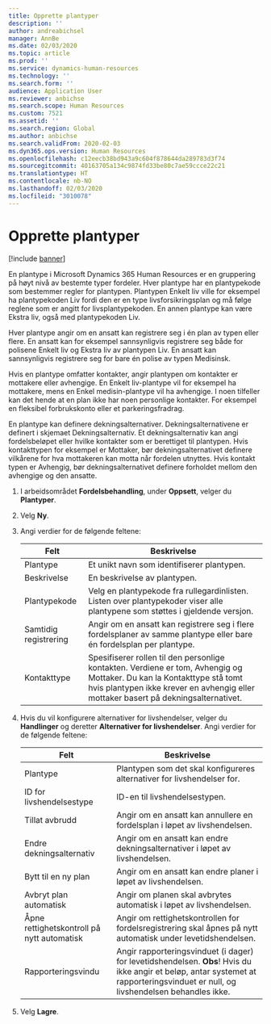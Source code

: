 ```yaml
---
title: Opprette plantyper
description: ''
author: andreabichsel
manager: AnnBe
ms.date: 02/03/2020
ms.topic: article
ms.prod: ''
ms.service: dynamics-human-resources
ms.technology: ''
ms.search.form: ''
audience: Application User
ms.reviewer: anbichse
ms.search.scope: Human Resources
ms.custom: 7521
ms.assetid: ''
ms.search.region: Global
ms.author: anbichse
ms.search.validFrom: 2020-02-03
ms.dyn365.ops.version: Human Resources
ms.openlocfilehash: c12eecb38bd943a9c604f878644da289783d3f74
ms.sourcegitcommit: 40163705a134c9874fd33be80c7ae59ccce22c21
ms.translationtype: HT
ms.contentlocale: nb-NO
ms.lasthandoff: 02/03/2020
ms.locfileid: "3010078"
---
```

# <a name="create-plan-types"></a>Opprette plantyper

[!include [banner](includes/preview-feature.md)]

En plantype i Microsoft Dynamics 365 Human Resources er en gruppering på høyt nivå av bestemte typer fordeler. Hver plantype har en plantypekode som bestemmer regler for plantypen. Plantypen Enkelt liv ville for eksempel ha plantypekoden Liv fordi den er en type livsforsikringsplan og må følge reglene som er angitt for livsplantypekoden. En annen plantype kan være Ekstra liv, også med plantypekoden Liv.

Hver plantype angir om en ansatt kan registrere seg i én plan av typen eller flere. En ansatt kan for eksempel sannsynligvis registrere seg både for polisene Enkelt liv og Ekstra liv av plantypen Liv. En ansatt kan sannsynligvis registrere seg for bare én polise av typen Medisinsk.

Hvis en plantype omfatter kontakter, angir plantypen om kontakter er mottakere eller avhengige. En Enkelt liv-plantype vil for eksempel ha mottakere, mens en Enkel medisin-plantype vil ha avhengige. I noen tilfeller kan det hende at en plan ikke har noen personlige kontakter. For eksempel en fleksibel forbrukskonto eller et parkeringsfradrag.

En plantype kan definere dekningsalternativer. Dekningsalternativene er definert i skjemaet Dekningsalternativ. Et dekningsalternativ kan angi fordelsbeløpet eller hvilke kontakter som er berettiget til plantypen. Hvis kontakttypen for eksempel er Mottaker, bør dekningsalternativet definere vilkårene for hva mottakeren kan motta når fordelen utnyttes. Hvis kontakt typen er Avhengig, bør dekningsalternativet definere forholdet mellom den avhengige og den ansatte. 

1. I arbeidsområdet **Fordelsbehandling**, under **Oppsett**, velger du **Plantyper**.

2. Velg **Ny**.

3. Angi verdier for de følgende feltene:

   | Felt | Beskrivelse |
   | --- | --- |
   | Plantype | Et unikt navn som identifiserer plantypen. |
   | Beskrivelse | En beskrivelse av plantypen. |
   | Plantypekode | Velg en plantypekode fra rullegardinlisten. Listen over plantypekoder viser alle plantypene som støttes i gjeldende versjon. |
   | Samtidig registrering | Angir om en ansatt kan registrere seg i flere fordelsplaner av samme plantype eller bare én fordelsplan per plantype. |
   | Kontakttype | Spesifiserer rollen til den personlige kontakten. Verdiene er tom, Avhengig og Mottaker. Du kan la Kontakttype stå tomt hvis plantypen ikke krever en avhengig eller mottaker basert på dekningsalternativet. |

4. Hvis du vil konfigurere alternativer for livshendelser, velger du **Handlinger** og deretter **Alternativer for livshendelser**. Angi verdier for de følgende feltene:

   | Felt | Beskrivelse |
   | --- | --- |
   | Plantype | Plantypen som det skal konfigureres alternativer for livshendelser for. |
   | ID for livshendelsestype | ID-en til livshendelsestypen. |
   | Tillat avbrudd | Angir om en ansatt kan annullere en fordelsplan i løpet av livshendelsen. |
   |Endre dekningsalternativ | Angir om en ansatt kan endre dekningsalternativer i løpet av livshendelsen. |
   | Bytt til en ny plan | Angir om en ansatt kan endre planer i løpet av livshendelsen. |
   | Avbryt plan automatisk |Angir om planen skal avbrytes automatisk i løpet av livshendelsen. |
   | Åpne rettighetskontroll på nytt automatisk | Angir om rettighetskontrollen for fordelsregistrering skal åpnes på nytt automatisk under levetidshendelsen. |
   | Rapporteringsvindu | Angir rapporteringsvinduet (i dager) for levetidshendelsen. **Obs**! Hvis du ikke angir et beløp, antar systemet at rapporteringsvinduet er null, og livshendelsen behandles ikke. |

5. Velg **Lagre**. 
